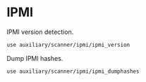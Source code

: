 # IPMI

IPMI version detection.

```sh
use auxiliary/scanner/ipmi/ipmi_version
```

Dump IPMI hashes.

```sh
use auxiliary/scanner/ipmi/ipmi_dumphashes
```


